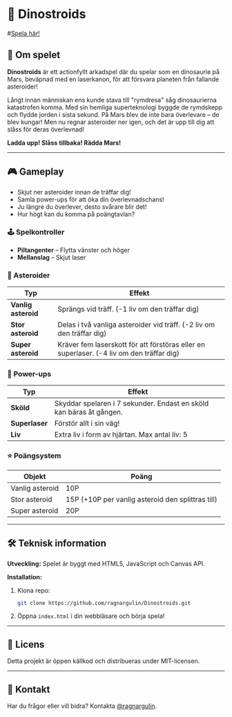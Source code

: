 # 🦖 Dinostroids


#[Spela här!](https://dinostroids.netlify.app/)


## 🚀 Om spelet
**Dinostroids** är ett actionfyllt arkadspel där du spelar som en dinosaurie på Mars, beväpnad med en laserkanon, för att försvara planeten från fallande asteroider!

Långt innan människan ens kunde stava till "rymdresa" såg dinosaurierna katastrofen komma. Med sin hemliga superteknologi byggde de rymdskepp och flydde jorden i sista sekund. På Mars blev de inte bara överlevare – de blev kungar! Men nu regnar asteroider ner igen, och det är upp till dig att slåss för deras överlevnad!

**Ladda upp! Slåss tillbaka! Rädda Mars!**

---

## 🎮 Gameplay
- Skjut ner asteroider innan de träffar dig!
- Samla power-ups för att öka din överlevnadschans!
- Ju längre du överlever, desto svårare blir det!
- Hur högt kan du komma på poängtavlan?

### **🕹️ Spelkontroller**
- **Piltangenter** – Flytta vänster och höger
- **Mellanslag** – Skjut laser

### **🌠 Asteroider**
| Typ            | Effekt |
|---------------|--------|
| **Vanlig asteroid** | Sprängs vid träff. (-1 liv om den träffar dig) |
| **Stor asteroid** | Delas i två vanliga asteroider vid träff. (-2 liv om den träffar dig) |
| **Super asteroid** | Kräver fem laserskott för att förstöras eller en superlaser. (-4 liv om den träffar dig) |

### **🔋 Power-ups**
| Typ          | Effekt |
|-------------|--------|
| **Sköld**    | Skyddar spelaren i 7 sekunder. Endast en sköld kan bäras åt gången. |
| **Superlaser** | Förstör allt i sin väg! |
| **Liv**     | Extra liv i form av hjärtan. Max antal liv: 5 |

### **⭐ Poängsystem**
| Objekt            | Poäng |
|-------------------|--------|
| Vanlig asteroid  | 10P |
| Stor asteroid    | 15P (+10P per vanlig asteroid den splittras till) |
| Super asteroid   | 20P |

---

## 🛠️ Teknisk information
**Utveckling:** Spelet är byggt med HTML5, JavaScript och Canvas API.

**Installation:**
1. Klona repo:  
   ```sh
   git clone https://github.com/ragnargulin/Dinostroids.git
   ```
2. Öppna `index.html` i din webbläsare och börja spela!

---

## 📜 Licens
Detta projekt är öppen källkod och distribueras under MIT-licensen.

---

## 📩 Kontakt
Har du frågor eller vill bidra? Kontakta [@ragnargulin](https://github.com/ragnargulin).

